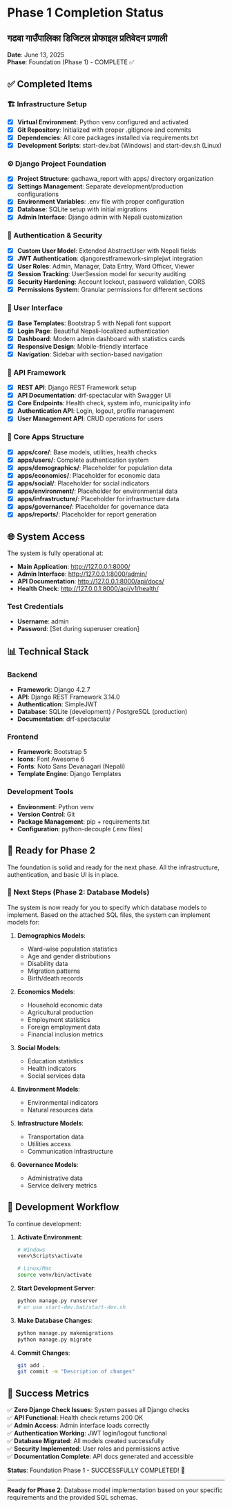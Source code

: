 # Phase 1 Completion Status
## गढवा गाउँपालिका डिजिटल प्रोफाइल प्रतिवेदन प्रणाली

**Date**: June 13, 2025  
**Phase**: Foundation (Phase 1) - COMPLETE ✅

## ✅ Completed Items

### 🏗️ Infrastructure Setup
- [x] **Virtual Environment**: Python venv configured and activated
- [x] **Git Repository**: Initialized with proper .gitignore and commits
- [x] **Dependencies**: All core packages installed via requirements.txt
- [x] **Development Scripts**: start-dev.bat (Windows) and start-dev.sh (Linux)

### ⚙️ Django Project Foundation
- [x] **Project Structure**: gadhawa_report with apps/ directory organization
- [x] **Settings Management**: Separate development/production configurations
- [x] **Environment Variables**: .env file with proper configuration
- [x] **Database**: SQLite setup with initial migrations
- [x] **Admin Interface**: Django admin with Nepali customization

### 🔐 Authentication & Security
- [x] **Custom User Model**: Extended AbstractUser with Nepali fields
- [x] **JWT Authentication**: djangorestframework-simplejwt integration
- [x] **User Roles**: Admin, Manager, Data Entry, Ward Officer, Viewer
- [x] **Session Tracking**: UserSession model for security auditing
- [x] **Security Hardening**: Account lockout, password validation, CORS
- [x] **Permissions System**: Granular permissions for different sections

### 🎨 User Interface
- [x] **Base Templates**: Bootstrap 5 with Nepali font support
- [x] **Login Page**: Beautiful Nepali-localized authentication
- [x] **Dashboard**: Modern admin dashboard with statistics cards
- [x] **Responsive Design**: Mobile-friendly interface
- [x] **Navigation**: Sidebar with section-based navigation

### 🔗 API Framework
- [x] **REST API**: Django REST Framework setup
- [x] **API Documentation**: drf-spectacular with Swagger UI
- [x] **Core Endpoints**: Health check, system info, municipality info
- [x] **Authentication API**: Login, logout, profile management
- [x] **User Management API**: CRUD operations for users

### 📱 Core Apps Structure
- [x] **apps/core/**: Base models, utilities, health checks
- [x] **apps/users/**: Complete authentication system
- [x] **apps/demographics/**: Placeholder for population data
- [x] **apps/economics/**: Placeholder for economic data
- [x] **apps/social/**: Placeholder for social indicators
- [x] **apps/environment/**: Placeholder for environmental data
- [x] **apps/infrastructure/**: Placeholder for infrastructure data
- [x] **apps/governance/**: Placeholder for governance data
- [x] **apps/reports/**: Placeholder for report generation

## 🌐 System Access

The system is fully operational at:
- **Main Application**: http://127.0.0.1:8000/
- **Admin Interface**: http://127.0.0.1:8000/admin/
- **API Documentation**: http://127.0.0.1:8000/api/docs/
- **Health Check**: http://127.0.0.1:8000/api/v1/health/

### Test Credentials
- **Username**: admin
- **Password**: [Set during superuser creation]

## 📊 Technical Stack

### Backend
- **Framework**: Django 4.2.7
- **API**: Django REST Framework 3.14.0
- **Authentication**: SimpleJWT
- **Database**: SQLite (development) / PostgreSQL (production)
- **Documentation**: drf-spectacular

### Frontend
- **Framework**: Bootstrap 5
- **Icons**: Font Awesome 6
- **Fonts**: Noto Sans Devanagari (Nepali)
- **Template Engine**: Django Templates

### Development Tools
- **Environment**: Python venv
- **Version Control**: Git
- **Package Management**: pip + requirements.txt
- **Configuration**: python-decouple (.env files)

## 🚀 Ready for Phase 2

The foundation is solid and ready for the next phase. All the infrastructure, authentication, and basic UI is in place.

### 🎯 Next Steps (Phase 2: Database Models)

The system is now ready for you to specify which database models to implement. Based on the attached SQL files, the system can implement models for:

1. **Demographics Models**:
   - Ward-wise population statistics
   - Age and gender distributions
   - Disability data
   - Migration patterns
   - Birth/death records

2. **Economics Models**:
   - Household economic data
   - Agricultural production
   - Employment statistics
   - Foreign employment data
   - Financial inclusion metrics

3. **Social Models**:
   - Education statistics
   - Health indicators
   - Social services data

4. **Environment Models**:
   - Environmental indicators
   - Natural resources data

5. **Infrastructure Models**:
   - Transportation data
   - Utilities access
   - Communication infrastructure

6. **Governance Models**:
   - Administrative data
   - Service delivery metrics

## 📝 Development Workflow

To continue development:

1. **Activate Environment**:
   ```bash
   # Windows
   venv\Scripts\activate
   
   # Linux/Mac  
   source venv/bin/activate
   ```

2. **Start Development Server**:
   ```bash
   python manage.py runserver
   # or use start-dev.bat/start-dev.sh
   ```

3. **Make Database Changes**:
   ```bash
   python manage.py makemigrations
   python manage.py migrate
   ```

4. **Commit Changes**:
   ```bash
   git add .
   git commit -m "Description of changes"
   ```

## 🎉 Success Metrics

✅ **Zero Django Check Issues**: System passes all Django checks  
✅ **API Functional**: Health check returns 200 OK  
✅ **Admin Access**: Admin interface loads correctly  
✅ **Authentication Working**: JWT login/logout functional  
✅ **Database Migrated**: All models created successfully  
✅ **Security Implemented**: User roles and permissions active  
✅ **Documentation Complete**: API docs generated and accessible  

**Status**: Foundation Phase 1 - SUCCESSFULLY COMPLETED! 🎉

---

**Ready for Phase 2**: Database model implementation based on your specific requirements and the provided SQL schemas.
